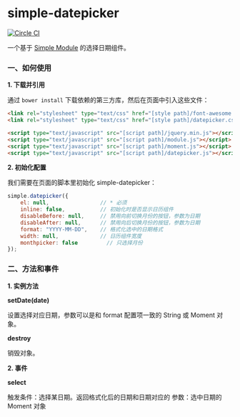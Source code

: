# simple-datepicker
[![Circle CI](https://circleci.com/gh/mycolorway/simple-datepicker.png?style=badge)](https://circleci.com/gh/mycolorway/simple-datepicker)



一个基于 [Simple Module](https://github.com/mycolorway/simple-module) 的选择日期组件。


### 一、如何使用

**1. 下载并引用**

通过 `bower install` 下载依赖的第三方库，然后在页面中引入这些文件：

```html
<link rel="stylesheet" type="text/css" href="[style path]/font-awesome.css" />
<link rel="stylesheet" type="text/css" href="[style path]/datepicker.css" />

<script type="text/javascript" src="[script path]/jquery.min.js"></script>
<script type="text/javascript" src="[script path]/module.js"></script>
<script type="text/javascript" src="[script path]/moment.js"></script>
<script type="text/javascript" src="[script path]/datepicker.js"></script>
```

**2. 初始化配置**

我们需要在页面的脚本里初始化 simple-datepicker：

```javascript
simple.datepicker({
    el: null,                // * 必须
    inline: false,           // 初始化时是否显示日历组件
    disableBefore: null,     // 禁用向前切换月份的按钮，参数为日期
    disableAfter: null,      // 禁用向后切换月份的按钮，参数为日期
    format: "YYYY-MM-DD",    // 格式化选中的日期格式
    width: null,             // 日历组件宽度
    monthpicker: false         // 只选择月份
});
```

### 二、方法和事件

**1. 实例方法**

**setDate(date)**

设置选择对应日期，参数可以是和 format 配置项一致的 String 或 Moment 对象。

**destroy**

销毁对象。

**2. 事件**

**select**

触发条件：选择某日期。返回格式化后的日期和日期对应的
参数：选中日期的 Moment 对象

